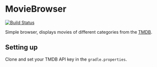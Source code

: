 # MovieBrowser

[![Build Status](https://travis-ci.com/harmittaa/MovieBrowser.svg?branch=main)](https://travis-ci.com/harmittaa/MovieBrowser)

Simple browser, displays movies of different categories from the [TMDB](https://www.themoviedb.org/).


## Setting up

Clone and set your TMDB API key in the `gradle.properties`.
